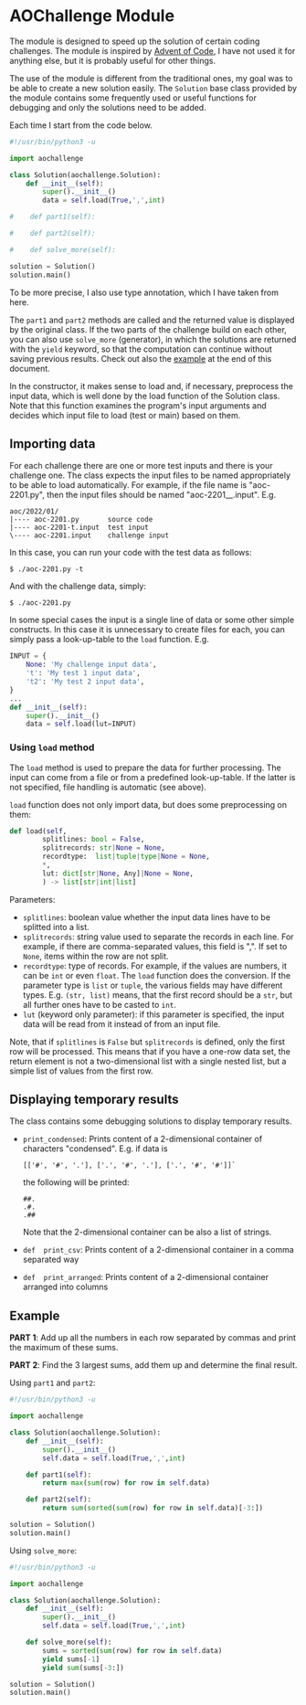 # AOChallenge Module

The  module   is  designed   to  speed  up   the  solution   of  certain
coding   challenges.   The   module    is   inspired   by   [Advent   of
Code](https://adventofcode.com/), I have not  used it for anything else,
but it is probably useful for other things.

The use  of the module is  different from the traditional  ones, my goal
was to  be able  to create  a new solution  easily. The  `Solution` base
class provided  by the  module contains some  frequently used  or useful
functions for debugging and only the solutions need to be added.

Each time I start from the code below.

```python
#!/usr/bin/python3 -u

import aochallenge

class Solution(aochallenge.Solution):
    def __init__(self):
        super().__init__()
        data = self.load(True,',',int)

#    def part1(self):

#    def part2(self):

#    def solve_more(self):

solution = Solution()
solution.main()
```

To be more precise, I also use  type annotation, which I have taken from
here.

The `part1`  and `part2` methods  are called  and the returned  value is
displayed by the original class. If the two parts of the challenge build
on each other,  you can also use `solve_more` (generator),  in which the
solutions are returned with the `yield` keyword, so that the computation
can  continue  without  saving  previous results.  Check  out  also  the
[example](#example) at the end of this document.

In the constructor, it makes sense to load and, if necessary, preprocess
the input data, which is well done  by the load function of the Solution
class. Note  that this function  examines the program's  input arguments
and decides which input file to load (test or main) based on them.

## Importing data

For  each challenge  there are  one  or more  test inputs  and there  is
your  challenge one.  The  class expects  the input  files  to be  named
appropriately  to be  able to  load automatically.  For example,  if the
file  name  is "aoc-2201.py",  then  the  input  files should  be  named
"aoc-2201_<id>_.input". E.g.

    aoc/2022/01/
    |---- aoc-2201.py       source code
    |---- aoc-2201-t.input  test input
    \---- aoc-2201.input    challenge input

In this case, you can run your code with the test data as follows:

    $ ./aoc-2201.py -t

And with the challenge data, simply:

    $ ./aoc-2201.py

In some special cases  the input is a single line of  data or some other
simple constructs.  In this case it  is unnecessary to create  files for
each, you can simply pass a look-up-table to the `load` function. E.g.

```python
INPUT = {
    None: 'My challenge input data',
    't': 'My test 1 input data',
    't2': 'My test 2 input data',
}
...
def __init__(self):
    super().__init__()
    data = self.load(lut=INPUT)
```

### Using `load` method

The `load`  method is used to  prepare the data for  further processing.
The input  can come from a  file or from a  predefined look-up-table. If
the latter is not specified, file handling is automatic (see above).

`load` function does  not only import data, but  does some preprocessing
on them:

```python
def load(self,
        splitlines: bool = False,
        splitrecords: str|None = None,
        recordtype:  list|tuple|type|None = None,
        *,
        lut: dict[str|None, Any]|None = None,
        ) -> list[str|int|list]
```

Parameters:

- `splitlines`: boolean  value whether the  input data lines have  to be
  splitted into a list.
- `splitrecords`:  string value  used to  separate the  records in  each
  line. For example, if there  are comma-separated values, this field is
  ",". If set to `None`, items within the row are not split.
- `recordtype`: type of records. For example, if the values are numbers,
  it  can  be `int`  or  even  `float`.  The  `load` function  does  the
  conversion. If  the parameter type  is `list` or `tuple`,  the various
  fields may  have different types.  E.g. `(str, list)` means,  that the
  first record should be a `str`, but all further ones have to be casted
  to `int`.
- `lut` (keyword  only parameter): if  this parameter is  specified, the
  input data will be read from it instead of from an input file.

Note, that  if `splitlines`  is `False`  but `splitrecords`  is defined,
only the  first row  will be processed.  This means that  if you  have a
one-row data set, the return element  is not a two-dimensional list with
a single nested list, but a simple list of values from the first row.

## Displaying temporary results

The  class  contains  some  debugging  solutions  to  display  temporary
results.

- `print_condensed`:  Prints content  of  a  2-dimensional container  of
  characters "condensed". E.g. if data is

      [['#', '#', '.'], ['.', '#', '.'], ['.', '#', '#']]`

  the following will be printed:

      ##.
      .#.
      .##

  Note that the 2-dimensional container can be also a list of strings.
- `def  print_csv`: Prints  content of  a 2-dimensional  container in  a
  comma separated way
- `def  print_arranged`: Prints  content  of  a 2-dimensional  container
  arranged into columns

## Example

**PART 1**: Add up  all the numbers in each row  separated by commas and
print the maximum of these sums.

**PART 2**: Find the 3 largest sums, add them up and determine the final
result.

Using `part1` and `part2`:

```python
#!/usr/bin/python3 -u

import aochallenge

class Solution(aochallenge.Solution):
    def __init__(self):
        super().__init__()
        self.data = self.load(True,',',int)

    def part1(self):
        return max(sum(row) for row in self.data)

    def part2(self):
        return sum(sorted(sum(row) for row in self.data)[-3:])

solution = Solution()
solution.main()
```

Using `solve_more`:

```python
#!/usr/bin/python3 -u

import aochallenge

class Solution(aochallenge.Solution):
    def __init__(self):
        super().__init__()
        self.data = self.load(True,',',int)

    def solve_more(self):
        sums = sorted(sum(row) for row in self.data)
        yield sums[-1]
        yield sum(sums[-3:])

solution = Solution()
solution.main()
```
